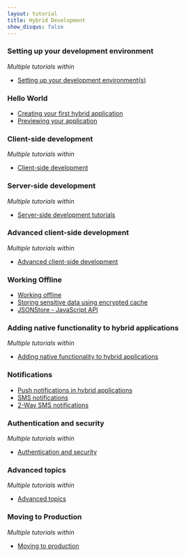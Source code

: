 ```yaml
---
layout: tutorial
title: Hybrid Development
show_disqus: false
---
```

### Setting up your development environment
<p><i>Multiple tutorials within</i></p>

* <a href="../setting-up-your-development-environment/">Setting up your development environment(s)</a>

### Hello World

* <a href="../hello-world/creating-your-first-hybrid-application/">Creating your first hybrid application</a>
* <a href="../hello-world/">Previewing your application</a>

### Client-side development
<p><i>Multiple tutorials within</i></p>

* <a href="../client-side-development-basics/">Client-side development</a>

### Server-side development
<p><i>Multiple tutorials within</i></p>

* <a href="../server-side-development/">Server-side development tutorials</a>

### Advanced client-side development
<p><i>Multiple tutorials within</i></p>

* <a href="../advanced-client-side-development/">Advanced client-side development</a>

### Working Offline

* <a href="../working-offline/working-offline/">Working offline</a>
* <a href="../working-offline/storing-sensitive-data-encrypted-cache/">Storing sensitive data using encrypted cache</a>
* <a href="../working-offline/jsonstore/jsonstore-javascript-api/">JSONStore - JavaScript API</a>

### Adding native functionality to hybrid applications
<p><i>Multiple tutorials within</i></p>

* <a href="../adding-native-functionality/">Adding native functionality to hybrid applications</a>

### Notifications

* <a href="../notifications/push-notifications-hybrid-applications/">Push notifications in hybrid applications</a>
* <a href="../notifications/sms-notifications/">SMS notifications</a>
* <a href="../notifications/two-way-sms-communication/">2-Way SMS notifications</a>

### Authentication and security
<p><i>Multiple tutorials within</i></p>

* <a href="../authentication-security/">Authentication and security</a>

### Advanced topics
<p><i>Multiple tutorials within</i></p>

* <a href="../advanced-topics/">Advanced topics</a>

### Moving to Production
<p><i>Multiple tutorials within</i></p>

* <a href="../moving-production/">Moving to production</a>
